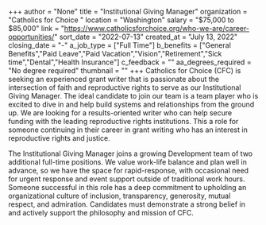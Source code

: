 +++
author = "None"
title = "Institutional Giving Manager"
organization = "Catholics for Choice "
location = "Washington"
salary = "$75,000 to $85,000"
link = "https://www.catholicsforchoice.org/who-we-are/career-opportunities/"
sort_date = "2022-07-13"
created_at = "July 13, 2022"
closing_date = "-"
a_job_type = ["Full Time"]
b_benefits = ["General Benefits","Paid Leave","Paid Vacation","Vision","Retirement","Sick time","Dental","Health Insurance"]
c_feedback = ""
aa_degrees_required = "No degree required"
thumbnail = ""
+++
Catholics for Choice (CFC) is seeking an experienced grant writer that is passionate about the intersection of faith and reproductive rights to serve as our Institutional Giving Manager. The ideal candidate to join our team is a team player who is excited to dive in and help build systems and relationships from the ground up.  We are looking for a results-oriented writer who can help secure funding with the leading reproductive rights institutions. This a role for someone continuing in their career in grant writing who has an interest in reproductive rights and justice.  

The Institutional Giving Manager joins a growing Development team of two additional full-time positions. We value work-life balance and plan well in advance, so we have the space for rapid-response, with occasional need for urgent response and event support outside of traditional work hours. Someone successful in this role has a deep commitment to upholding an organizational culture of inclusion, transparency, generosity, mutual respect, and admiration. Candidates must demonstrate a strong belief in and actively support the philosophy and mission of CFC.

